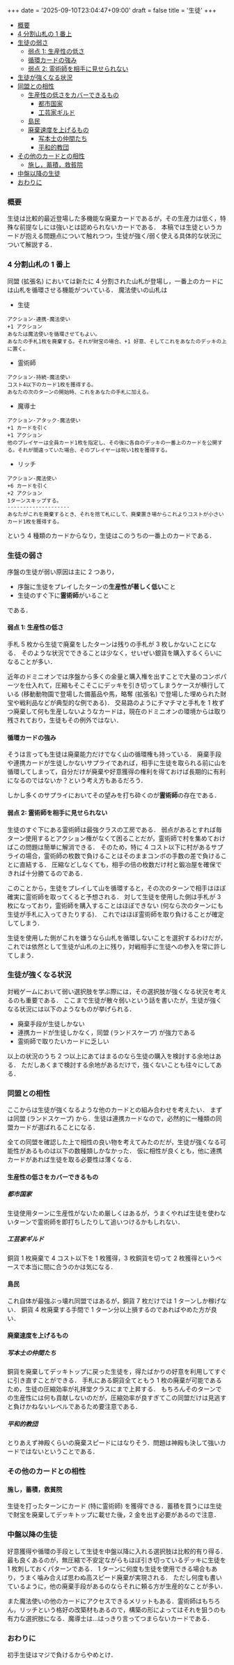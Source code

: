+++
date = '2025-09-10T23:04:47+09:00'
draft = false
title = '生徒'
+++

- [概要](#概要)
- [4 分割山札の 1 番上](#4-分割山札の-1-番上)
- [生徒の弱さ](#生徒の弱さ)
	- [弱点 1: 生産性の低さ](#弱点-1-生産性の低さ)
	- [循環カードの強み](#循環カードの強み)
	- [弱点 2: 霊術師を相手に見せられない](#弱点-2-霊術師を相手に見せられない)
- [生徒が強くなる状況](#生徒が強くなる状況)
- [同盟との相性](#同盟との相性)
	- [生産性の低さをカバーできるもの](#生産性の低さをカバーできるもの)
		- [都市国家](#都市国家)
		- [工芸家ギルド](#工芸家ギルド)
	- [島民](#島民)
	- [廃棄速度を上げるもの](#廃棄速度を上げるもの)
		- [写本士の仲間たち](#写本士の仲間たち)
		- [平和的教団](#平和的教団)
- [その他のカードとの相性](#その他のカードとの相性)
	- [施し，蓄積，救貧院](#施し蓄積救貧院)
- [中盤以降の生徒](#中盤以降の生徒)
- [おわりに](#おわりに)

### 概要
生徒は比較的最近登場した多機能な廃棄カードであるが，その生産力は低く，特殊な前提なしには強いとは認められないカードである．
本稿では生徒というカードが抱える問題点について触れつつ，生徒が強く/弱く使える具体的な状況について解説する．

### 4 分割山札の 1 番上
同盟 (拡張名) においては新たに 4 分割された山札が登場し，一番上のカードには山札を循環させる機能がついている．
魔法使いの山札は

* 生徒
```
アクション-連携-魔法使い 
+1 アクション
あなたは魔法使いを循環させてもよい。
あなたの手札1枚を廃棄する。それが財宝の場合、+1 好意、そしてこれをあなたのデッキの上に置く。
```
* 霊術師
```
アクション-持続-魔法使い
コスト4以下のカード1枚を獲得する。
あなたの次のターンの開始時、これをあなたの手札に加える。
```
* 魔導士
```
アクション-アタック-魔法使い
+1 カードを引く
+1 アクション
他のプレイヤーは全員カード1枚を指定し、その後に各自のデッキの一番上のカードを公開する。それが間違っていた場合、そのプレイヤーは呪い1枚を獲得する。
```
* リッチ
```
アクション-魔法使い
+6 カードを引く
+2 アクション
1ターンスキップする。
--------------------
あなたがこれを廃棄するとき、それを捨て札にして、廃棄置き場からこれよりコストが小さいカード1枚を獲得する。
```
という 4 種類のカードからなり，生徒はこのうちの一番上のカードである．

### 生徒の弱さ
序盤の生徒が弱い原因は主に 2 つあり，
* 序盤に生徒をプレイしたターンの**生産性が著しく低い**こと
* 生徒のすぐ下に**霊術師**がいること

である．

#### 弱点 1: 生産性の低さ
手札 5 枚から生徒で廃棄をしたターンは残りの手札が 3 枚しかないことになる．
そのような状況でできることは少なく，せいぜい銀貨を購入するくらいになることが多い．

近年のドミニオンでは序盤から多くの金量と購入権を出すことで大量のコンボパーツを仕入れて，圧縮もそこそこにデッキを引き切ってしまうケースが横行している (移動動物園で登場した備蓄品や馬，略奪 (拡張名) で登場した埋められた財宝や戦利品などが典型的な例である)．
交易路のようにチマチマと手札を 1 枚ずつ廃棄して何も生産しないようなカードは，現在のドミニオンの環境からは取り残されており，生徒もその例外ではない．

#### 循環カードの強み
そうは言っても生徒は廃棄能力だけでなく山の循環権も持っている．
廃棄手段や連携カードが生徒しかないサプライであれば，相手に生徒を取られる前に山を循環してしまって，自分だけが廃棄や好意獲得の権利を得ておけば長期的に有利になるのではないか？という考え方もあるだろう．

しかし多くのサプライにおいてその望みを打ち砕くのが**霊術師**の存在である．

#### 弱点 2: 霊術師を相手に見せられない
生徒のすぐ下にある霊術師は最強クラスの工房である．
弱点があるとすれば毎ターン使用するとアクション権がなくて困ることだが，霊術師で村を集めておけばこの問題は簡単に解消できる．
そのため，特に 4 コスト以下に村があるサプライの場合，霊術師の枚数で負けることはそのままコンボの手数の差で負けることに直結する．
圧縮などしなくても，相手の倍の枚数だけ村と鍛冶屋を確保できれば十分勝てるのである．

このことから，生徒をプレイして山を循環すると，その次のターンで相手はほぼ確実に霊術師を取ってくると予想される．
対して生徒を使用した側は手札が 3 枚になっており，霊術師を購入することはほぼできない (何なら次のターンにも生徒が手札に入ってきたりする)．
これではほぼ霊術師を取り負けることが確定してしまう．

生徒を使用した側がこれを嫌うなら山札を循環しないことを選択するわけだが，これでは依然として生徒が山札の上に残り，対戦相手に生徒への参入を常に許してしまう．

### 生徒が強くなる状況
対戦ゲームにおいて弱い選択肢を学ぶ際には，その選択肢が強くなる状況を考えるのも重要である．
ここまで生徒が散々弱いという話を書いたが，生徒が強くなる状況には以下のようなものが挙げられる．

* 廃棄手段が生徒しかない
* 連携カードが生徒しかなく，同盟 (ランドスケープ) が強力である
* 霊術師で取りたいカードに乏しい

以上の状況のうち 2 つ以上にあてはまるのなら生徒の購入を検討する余地はある．
ただしあくまで検討する余地があるだけで，強くないことも往々にしてある．

### 同盟との相性
ここからは生徒が強くなるような他のカードとの組み合わせを考えたい．
まずは同盟 (ランドスケープ) から．生徒は連携カードなので，必然的に一種類の同盟カードが選ばれることになる．

全ての同盟を確認した上で相性の良い物を考えてみたのだが，生徒が強くなる可能性があるものは以下の数種類しかなかった．
仮に相性が良くとも，他に連携カードがあれば生徒を取る必要性は薄くなる．

#### 生産性の低さをカバーできるもの
##### 都市国家
生徒使用ターンに生産性がないため厳しくはあるが，うまくやれば生徒を使わないターンで霊術師を即打ちしたりして追いつけるかもしれない．

##### 工芸家ギルド
銅貨 1 枚廃棄で 4 コスト以下を 1 枚獲得，3 枚銅貨を切って 2 枚獲得というペースで本当に間に合うのかは気になる．

#### 島民
これ自体が最強ぶっ壊れ同盟ではあるが，銅貨 7 枚だけでは 1 ターンしか稼げない．
銅貨 4 枚廃棄する手間で 1 ターン分以上損するのであればやめた方が良い．

#### 廃棄速度を上げるもの
##### 写本士の仲間たち
銅貨を廃棄してデッキトップに戻った生徒を，得たばかりの好意を利用してすぐに引き直すことができる．
手札にある銅貨全てともう 1 枚の廃棄が可能であるため，生徒の圧縮効率が礼拝堂クラスにまで上昇する．
もちろんそのターンでの生産性には何も貢献しないのだが，圧縮効率が良すぎてこの同盟だけは見逃すと負けかねないレベルであるため要注意である．

##### 平和的教団
とりあえず神殿くらいの廃棄スピードにはなりそう．問題は神殿も決して強いカードではないということである．

### その他のカードとの相性
#### 施し，蓄積，救貧院
生徒を打ったターンにカード (特に霊術師) を獲得できる．蓄積を買うには生徒で財宝を廃棄してデッキトップに載せた後，2 金を出す必要があるので注意．

### 中盤以降の生徒
好意獲得や循環の手段として生徒を中盤以降に入れる選択肢は比較的有り得る．
最も良くあるのが，無圧縮で不安定ながらもほぼ引き切っているデッキに生徒を 1 枚刺しておくパターンである．
1 ターンに何度も生徒を使用できる場合もあり，うまく噛み合えば思わぬ高スピード廃棄が実現される．
ただし何度も書いているように，他の廃棄手段があるのならそれに頼る方が生産的なことが多い．

また魔法使いの他のカードにアクセスできるメリットもある．霊術師はもちろん，リッチという格好の改築材もあるので，構築の形によってはそれを狙うのも有力な選択肢になる．魔導士は…はっきり言ってつまらないカードである．

### おわりに
初手生徒はマジで負けるからやめとけ．
